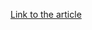 [Link to the article](https://blog.talosintelligence.com/arcanedoor-new-espionage-focused-campaign-found-targeting-perimeter-network-devices/)
